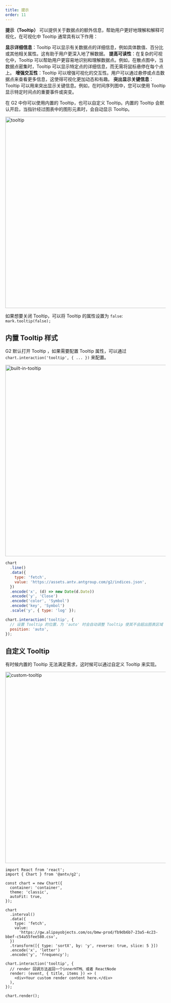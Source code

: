 ```yaml
---
title: 提示
order: 11
---
```


**提示（Tooltip）** 可以提供关于数据点的额外信息，帮助用户更好地理解和解释可视化，在可视化中 Tooltip 通常具有以下作用：

**显示详细信息**：Tooltip 可以显示有关数据点的详细信息，例如具体数值、百分比或其他相关属性。这有助于用户更深入地了解数据。
**提高可读性**：在复杂的可视化中，Tooltip 可以帮助用户更容易地识别和理解数据点。例如，在散点图中，当数据点密集时，Tooltip 可以显示特定点的详细信息，而无需将鼠标悬停在每个点上。
**增强交互性**：Tooltip 可以增强可视化的交互性。用户可以通过悬停或点击数据点来查看更多信息，这使得可视化更加动态和有趣。
**突出显示关键信息**：Tooltip 可以用来突出显示关键信息。例如，在时间序列图中，您可以使用 Tooltip 显示特定时间点的重要事件或突变。

在 G2 中你可以使用内置的 Tooltip，也可以自定义 Tooltip。内置的 Tooltip 会默认开启，当指针经过图表中的图形元素时，会自动显示 Tooltip。

<img alt="tooltip" src="https://mdn.alipayobjects.com/huamei_qa8qxu/afts/img/A*PWNATqmXI28AAAAAAAAAAAAADmJ7AQ/original" width="600" />

如果想要关闭 Tooltip，可以将 Tooltip 的属性设置为 `false`: `mark.tooltip(false);`

## 内置 Tooltip 样式

G2 默认打开 Tooltip ，如果需要配置 Tooltip 属性，可以通过 `chart.interaction('tooltip', { ... })` 来配置。

<img alt="built-in-tooltip" src="https://mdn.alipayobjects.com/huamei_qa8qxu/afts/img/A*r95yTqow_1EAAAAAAAAAAAAADmJ7AQ/original" width="600" />

```js
chart
  .line()
  .data({
    type: 'fetch',
    value: 'https://assets.antv.antgroup.com/g2/indices.json',
  })
  .encode('x', (d) => new Date(d.Date))
  .encode('y', 'Close')
  .encode('color', 'Symbol')
  .encode('key', 'Symbol')
  .scale('y', { type: 'log' });

chart.interaction('tooltip', {
  // 设置 Tooltip 的位置，为 'auto' 时会自动调整 Tooltip 使其不会超出图表区域
  position: 'auto',
});
```

## 自定义 Tooltip

有时候内置的 Tooltip 无法满足需求，这时候可以通过自定义 Tooltip 来实现。

<img alt="custom-tooltip" src="https://mdn.alipayobjects.com/huamei_qa8qxu/afts/img/A*WcxIS4inFuoAAAAAAAAAAAAADmJ7AQ/original" width="600" />

```tsx
import React from 'react';
import { Chart } from '@antv/g2';

const chart = new Chart({
  container: 'container',
  theme: 'classic',
  autoFit: true,
});

chart
  .interval()
  .data({
    type: 'fetch',
    value:
      'https://gw.alipayobjects.com/os/bmw-prod/fb9db6b7-23a5-4c23-bbef-c54a55fee580.csv',
  })
  .transform([{ type: 'sortX', by: 'y', reverse: true, slice: 5 }])
  .encode('x', 'letter')
  .encode('y', 'frequency');

chart.interaction('tooltip', {
  // render 回调方法返回一个innerHTML 或者 ReactNode
  render: (event, { title, items }) => (
    <div>Your custom render content here.</div>
  ),
});

chart.render();
```
